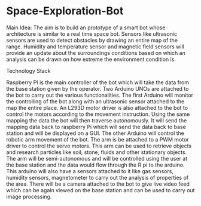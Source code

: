 # Space-Exploration-Bot

Main Idea: 
The aim is to build an prototype of a smart bot whose architecture is similar to a real time space bot. Sensors like ultrasonic sensors are used to detect obstacles by drawing an entire map of the range. Humidity and temperature sensor and magnetic field sensors will provide an update about the surroundings conditions based on which an analysis can be drawn on how extreme the environment condition is.

Technology Stack

Raspberry PI is the main controller of the bot which will take the data from the base station given by the operator. Two Arduino UNOs are attached to the bot to carry out the various functionalities. The first Arduino will monitor the controlling of the bot along with an ultrasonic sensor attached to the map the entire place. An L293D motor driver is also attached to the bot to control the motors according to the movement instruction. Using the same mapping the data the bot will then traverse autonomously. It will send the mapping data back to raspberry Pi which will send the data back to base station and will be displayed on a GUI. The other Arduino will control the robotic arm movement of the bot. The arm is be attached to a PWM motor driver to control the servo motors. This arm can be used to retrieve objects and research particles like soil, stone, fluids and other stationary objects. The arm will be semi-autonomous and will be controlled using the user at the base station and the data would flow through the R pi to the arduino. This arduino will also have a sensors attached to it like gas sensors, humidity sensors, magnetometer to carry out the analysis of properties of the area. There will be a camera attached to the bot to give live video feed which can be again viewed on the base station and can be used to carry out image processing.

